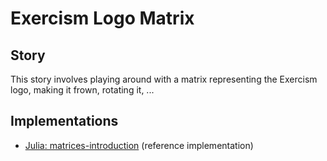# Exercism Logo Matrix

## Story

This story involves playing around with a matrix representing the Exercism logo, making it frown, rotating it, ...

## Implementations

- [Julia: matrices-introduction](../languages/julia/../../../languages/julia/exercises/concept/matrices-introduction/) (reference implementation)
